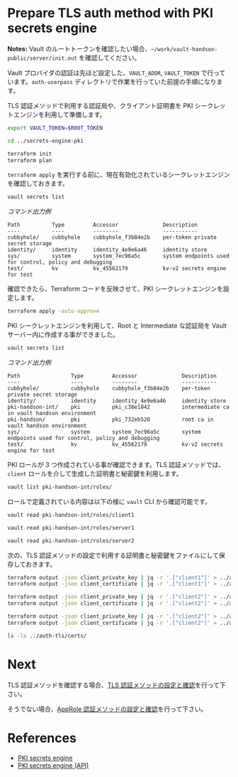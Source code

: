 # Prepare TLS auth method with PKI secrets engine

**Notes:** Vault のルートトークンを確認したい場合、`~/work/vault-handson-public/server/init.out` を確認してください。

Vault プロバイダの認証は先ほど設定した、`VAULT_ADDR`, `VAULT_TOKEN` で行っています。`auth-userpass` ディレクトリで作業を行っていた前提の手順になります。

TLS 認証メソッドで利用する認証局や、クライアント証明書を PKI シークレットエンジンを利用して準備します。

```bash
export VAULT_TOKEN=$ROOT_TOKEN
```
```bash
cd ../secrets-engine-pki
```
```bash
terraform init
terraform plan
```

`terraform apply` を実行する前に、現在有効化されているシークレットエンジンを確認しておきます。

```bash
vault secrets list
```

*コマンド出力例*
```console
Path          Type         Accessor              Description
----          ----         --------              -----------
cubbyhole/    cubbyhole    cubbyhole_f3b84e2b    per-token private secret storage
identity/     identity     identity_4e9e6a46     identity store
sys/          system       system_7ec96a5c       system endpoints used for control, policy and debugging
test/         kv           kv_45562179           kv-v2 secrets engine for test
```

確認できたら、Terraform コードを反映させて、PKI シークレットエンジンを設定します。

```bash
terraform apply -auto-approve
```

PKI シークレットエンジンを利用して、Root と Intermediate な認証局を Vault サーバー内に作成する事ができました。

```bash
vault secrets list
```

*コマンド出力例*
```console
Path                Type         Accessor              Description
----                ----         --------              -----------
cubbyhole/          cubbyhole    cubbyhole_f3b84e2b    per-token private secret storage
identity/           identity     identity_4e9e6a46     identity store
pki-handson-int/    pki          pki_c38e1842          intermediate ca in vault handson environment
pki-handson/        pki          pki_732eb520          root ca in vault handson environment
sys/                system       system_7ec96a5c       system endpoints used for control, policy and debugging
test/               kv           kv_45562179           kv-v2 secrets engine for test
```

PKI ロールが 3 つ作成されている事が確認できます。TLS 認証メソッドでは、`client` ロールを介して生成した証明書と秘密鍵を利用します。

```bash
vault list pki-handson-int/roles/
```

ロールで定義されている内容は以下の様に `vault` CLI から確認可能です。

```bash
vault read pki-handson-int/roles/client1
```
```bash
vault read pki-handson-int/roles/server1
```
```bash
vault read pki-handson-int/roles/server2
```

次の、TLS 認証メソッドの設定で利用する証明書と秘密鍵をファイルにして保存しておきます。

```bash
terraform output -json client_private_key | jq -r '.["client1"]' > ../auth-tls/certs/client1_key.pem
terraform output -json client_certificate | jq -r '.["client1"]' > ../auth-tls/certs/client1_cert.pem
```
```bash
terraform output -json client_private_key | jq -r '.["client2"]' > ../auth-tls/certs/client2_key.pem
terraform output -json client_certificate | jq -r '.["client2"]' > ../auth-tls/certs/client2_cert.pem
```
```bash
terraform output -json client_private_key | jq -r '.["client2"]' > ../auth-tls/certs/client3_key.pem
terraform output -json client_certificate | jq -r '.["client2"]' > ../auth-tls/certs/client3_cert.pem
```
```bash
ls -la ../auth-tls/certs/
```

# Next

TLS 認証メソッドを確認する場合、[TLS 認証メソッドの設定と確認](https://github.com/itot555/vault-handson-public/tree/main/auth-tls)を行って下さい。

そうでない場合、[AppRole 認証メソッドの設定と確認](https://github.com/itot555/vault-handson-public/tree/main/auth-approle)を行って下さい。

# References

- [PKI secrets engine](https://developer.hashicorp.com/vault/docs/secrets/pki)
- [PKI secrets engine (API)](https://developer.hashicorp.com/vault/api-docs/secret/pki)